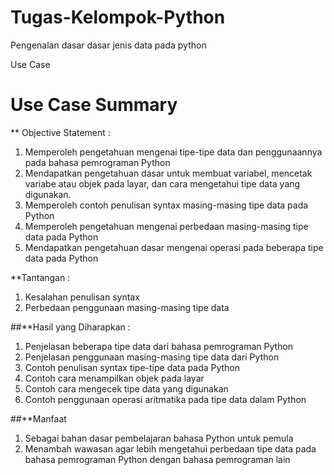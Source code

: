 # Tugas-Kelompok-Python
Pengenalan dasar dasar jenis data pada python

Use Case
# Use Case Summary
** Objective Statement :
  1. Memperoleh pengetahuan mengenai tipe-tipe data dan penggunaannya pada bahasa pemrograman Python
  2. Mendapatkan pengetahuan dasar untuk membuat variabel, mencetak variabe atau objek pada layar, dan cara mengetahui tipe data yang digunakan.
  3. Memperoleh contoh penulisan syntax masing-masing tipe data pada Python
  4. Memperoleh pengetahuan mengenai perbedaan masing-masing tipe data pada Python
  5. Mendapatkan pengetahuan dasar mengenai operasi pada beberapa tipe data pada Python

**Tantangan :
  1. Kesalahan penulisan syntax 
  2. Perbedaan penggunaan masing-masing tipe data

##**Hasil yang Diharapkan :
  1. Penjelasan beberapa tipe data dari bahasa pemrograman Python
  2. Penjelasan penggunaan masing-masing tipe data dari Python
  3. Contoh penulisan syntax tipe-tipe data pada Python
  4. Contoh cara menampilkan objek pada layar
  5. Contoh cara mengecek tipe data yang digunakan
  6. Contoh penggunaan operasi aritmatika pada tipe data dalam Python

##**Manfaat
  1. Sebagai bahan dasar pembelajaran bahasa Python untuk pemula
  2. Menambah wawasan agar lebih mengetahui perbedaan tipe data pada bahasa pemrograman Python dengan bahasa pemrograman lain

